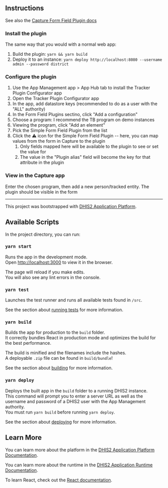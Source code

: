 ## Instructions

See also the [Capture Form Field Plugin docs](https://developers.dhis2.org/docs/capture-plugins/developer/form-field-plugins/introduction)

### Install the plugin

The same way that you would with a normal web app:

1. Build the plugin: `yarn && yarn build`
2. Deploy it to an instance: `yarn deploy http://localhost:8080 --username admin --password district`

### Configure the plugin

1. Use the App Management app > App Hub tab to install the Tracker Plugin Configurator app
2. Open the Tracker Plugin Configurator app
3. In the app, add datastore keys (recommended to do as a user with the "ALL" authority)
4. In the Form Field Plugins sectino, click "Add a configuration"
5. Choose a program: I recommend the TB program on demo instances
6. Viewing the program, click "Add an element"
7. Pick the Simple Form Field Plugin from the list
8. Click the ⚠️ icon for the Simple Form Field Plugin -- here, you can map values from the form in Capture to the plugin
    1. Only fields mapped here will be available to the plugin to see or set the value for
    2. The value in the "Plugin alias" field will become the key for that attribute in the plugin

### View in the Capture app

Enter the chosen program, then add a new person/tracked entity. The plugin should be visible in the form

---

This project was bootstrapped with [DHIS2 Application Platform](https://github.com/dhis2/app-platform).

## Available Scripts

In the project directory, you can run:

### `yarn start`

Runs the app in the development mode.<br />
Open [http://localhost:3000](http://localhost:3000) to view it in the browser.

The page will reload if you make edits.<br />
You will also see any lint errors in the console.

### `yarn test`

Launches the test runner and runs all available tests found in `/src`.<br />

See the section about [running tests](https://platform.dhis2.nu/#/scripts/test) for more information.

### `yarn build`

Builds the app for production to the `build` folder.<br />
It correctly bundles React in production mode and optimizes the build for the best performance.

The build is minified and the filenames include the hashes.<br />
A deployable `.zip` file can be found in `build/bundle`!

See the section about [building](https://platform.dhis2.nu/#/scripts/build) for more information.

### `yarn deploy`

Deploys the built app in the `build` folder to a running DHIS2 instance.<br />
This command will prompt you to enter a server URL as well as the username and password of a DHIS2 user with the App Management authority.<br/>
You must run `yarn build` before running `yarn deploy`.<br />

See the section about [deploying](https://platform.dhis2.nu/#/scripts/deploy) for more information.

## Learn More

You can learn more about the platform in the [DHIS2 Application Platform Documentation](https://platform.dhis2.nu/).

You can learn more about the runtime in the [DHIS2 Application Runtime Documentation](https://runtime.dhis2.nu/).

To learn React, check out the [React documentation](https://reactjs.org/).

